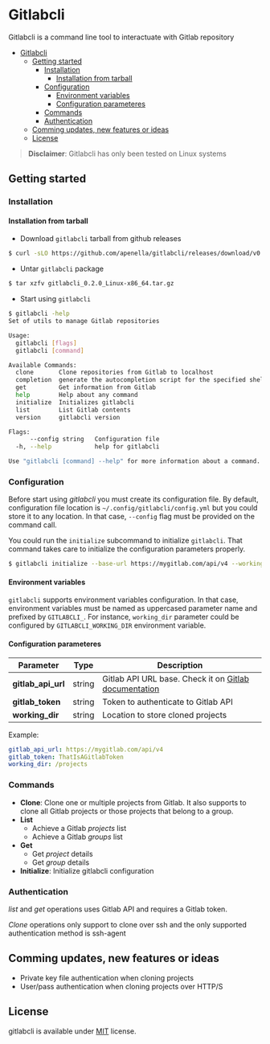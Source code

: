 # Gitlabcli

Gitlabcli is a command line tool to interactuate with Gitlab repository

- [Gitlabcli](#gitlabcli)
  - [Getting started](#getting-started)
    - [Installation](#installation)
      - [Installation from tarball](#installation-from-tarball)
    - [Configuration](#configuration)
      - [Environment variables](#environment-variables)
      - [Configuration parameteres](#configuration-parameteres)
    - [Commands](#commands)
    - [Authentication](#authentication)
  - [Comming updates, new features or ideas](#comming-updates-new-features-or-ideas)
  - [License](#license)

> **Disclaimer**: Gitlabcli has only been tested on Linux systems

## Getting started

### Installation

#### Installation from tarball
- Download `gitlabcli` tarball from github releases
```sh
$ curl -sLO https://github.com/apenella/gitlabcli/releases/download/v0.2.0/gitlabcli_0.2.0_Linux-x86_64.tar.gz
```

- Untar `gitlabcli` package
```sh
$ tar xzfv gitlabcli_0.2.0_Linux-x86_64.tar.gz
```

- Start using `gitlabcli`
```sh
$ gitlabcli -help
Set of utils to manage Gitlab repositories

Usage:
  gitlabcli [flags]
  gitlabcli [command]

Available Commands:
  clone       Clone repositories from Gitlab to localhost
  completion  generate the autocompletion script for the specified shell
  get         Get information from Gitlab
  help        Help about any command
  initialize  Initializes gitlabcli
  list        List Gitlab contents
  version     gitlabcli version

Flags:
      --config string   Configuration file
  -h, --help            help for gitlabcli

Use "gitlabcli [command] --help" for more information about a command.
```

### Configuration
Before start using *gitlabcli* you must create its configuration file.
By default, configuration file location is `~/.config/gitlabcli/config.yml` but you could store it to any location. In that case, `--config` flag must be provided on the command call.

You could run the `initialize` subcommand to initialize `gitlabcli`. That command takes care to initialize the configuration parameters properly.
```sh
$ gitlabcli initialize --base-url https://mygitlab.com/api/v4 --working-dir /projects
```

#### Environment variables
`gitlabcli` supports environment variables configuration. In that case, environment variables must be named as uppercased parameter name and prefixed by `GITLABCLI_`. For instance, `working_dir` parameter could be configured by `GITLABCLI_WORKING_DIR` environment variable.

#### Configuration parameteres

| Parameter  | Type  | Description |
|---|---|---|
| **gitlab_api_url** | string | Gitlab API URL base. Check it on [Gitlab documentation](https://docs.gitlab.com/ee/api/#how-to-use-the-api) |
| **gitlab_token** | string | Token to authenticate to Gitlab API |
| **working_dir** | string | Location to store cloned projects |


Example:
```yaml
gitlab_api_url: https://mygitlab.com/api/v4
gitlab_token: ThatIsAGitlabToken
working_dir: /projects
```

### Commands
- **Clone**: Clone one or multiple projects from Gitlab. It also supports to clone all Gitlab projects or those projects that belong to a group.
- **List**
    - Achieve a Gitlab *projects* list
    - Achieve a Gitlab *groups* list
- **Get**
    - Get *project* details
    - Get *group* details
- **Initialize**: Initialize gitlabcli configuration

### Authentication
*list* and *get* operations uses Gitlab API and requires a Gitlab token.

*Clone* operations only support to clone over ssh and the only supported authentication method is ssh-agent

## Comming updates, new features or ideas
- Private key file authentication when cloning projects
- User/pass authentication when cloning projects over HTTP/S
  
## License
gitlabcli is available under [MIT](https://github.com/apenella/gitlabcli/blob/master/LICENSE) license.
